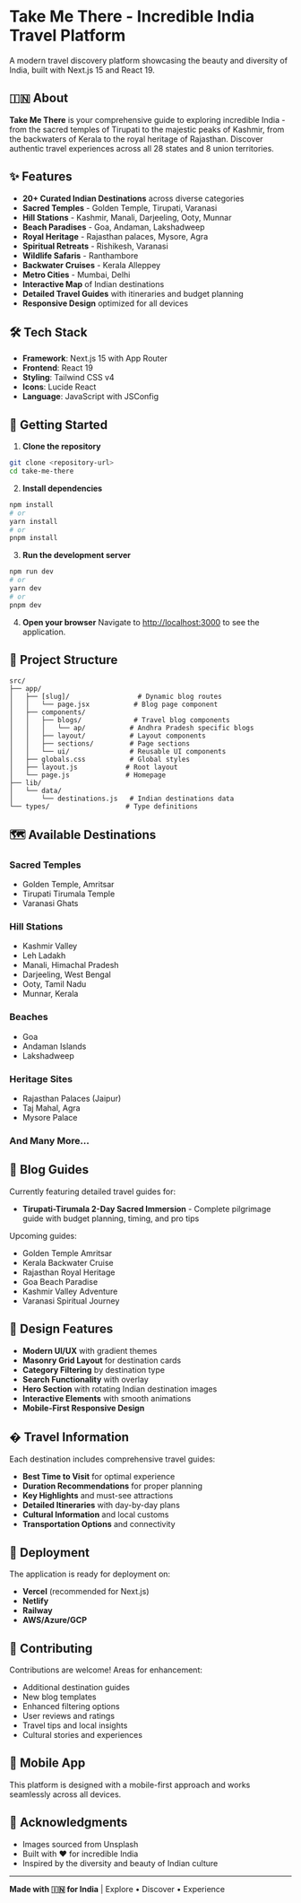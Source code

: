 # Take Me There - Incredible India Travel Platform

A modern travel discovery platform showcasing the beauty and diversity of India, built with Next.js 15 and React 19.

## 🇮🇳 About

**Take Me There** is your comprehensive guide to exploring incredible India - from the sacred temples of Tirupati to the majestic peaks of Kashmir, from the backwaters of Kerala to the royal heritage of Rajasthan. Discover authentic travel experiences across all 28 states and 8 union territories.

## ✨ Features

- **20+ Curated Indian Destinations** across diverse categories
- **Sacred Temples** - Golden Temple, Tirupati, Varanasi
- **Hill Stations** - Kashmir, Manali, Darjeeling, Ooty, Munnar
- **Beach Paradises** - Goa, Andaman, Lakshadweep
- **Royal Heritage** - Rajasthan palaces, Mysore, Agra
- **Spiritual Retreats** - Rishikesh, Varanasi
- **Wildlife Safaris** - Ranthambore
- **Backwater Cruises** - Kerala Alleppey
- **Metro Cities** - Mumbai, Delhi
- **Interactive Map** of Indian destinations
- **Detailed Travel Guides** with itineraries and budget planning
- **Responsive Design** optimized for all devices

## 🛠️ Tech Stack

- **Framework**: Next.js 15 with App Router
- **Frontend**: React 19
- **Styling**: Tailwind CSS v4
- **Icons**: Lucide React
- **Language**: JavaScript with JSConfig

## 🚀 Getting Started

1. **Clone the repository**
```bash
git clone <repository-url>
cd take-me-there
```

2. **Install dependencies**
```bash
npm install
# or
yarn install
# or
pnpm install
```

3. **Run the development server**
```bash
npm run dev
# or
yarn dev
# or
pnpm dev
```

4. **Open your browser**
Navigate to [http://localhost:3000](http://localhost:3000) to see the application.

## 📁 Project Structure

```
src/
├── app/
│   ├── [slug]/                 # Dynamic blog routes
│   │   └── page.jsx           # Blog page component
│   ├── components/
│   │   ├── blogs/             # Travel blog components
│   │   │   └── ap/           # Andhra Pradesh specific blogs
│   │   ├── layout/           # Layout components
│   │   ├── sections/         # Page sections
│   │   └── ui/               # Reusable UI components
│   ├── globals.css           # Global styles
│   ├── layout.js            # Root layout
│   └── page.js              # Homepage
├── lib/
│   └── data/
│       └── destinations.js   # Indian destinations data
└── types/                   # Type definitions
```

## 🗺️ Available Destinations

### Sacred Temples
- Golden Temple, Amritsar
- Tirupati Tirumala Temple
- Varanasi Ghats

### Hill Stations
- Kashmir Valley
- Leh Ladakh
- Manali, Himachal Pradesh
- Darjeeling, West Bengal
- Ooty, Tamil Nadu
- Munnar, Kerala

### Beaches
- Goa
- Andaman Islands
- Lakshadweep

### Heritage Sites
- Rajasthan Palaces (Jaipur)
- Taj Mahal, Agra
- Mysore Palace

### And Many More...

## 📝 Blog Guides

Currently featuring detailed travel guides for:
- **Tirupati-Tirumala 2-Day Sacred Immersion** - Complete pilgrimage guide with budget planning, timing, and pro tips

Upcoming guides:
- Golden Temple Amritsar
- Kerala Backwater Cruise
- Rajasthan Royal Heritage
- Goa Beach Paradise
- Kashmir Valley Adventure
- Varanasi Spiritual Journey

## 🎨 Design Features

- **Modern UI/UX** with gradient themes
- **Masonry Grid Layout** for destination cards
- **Category Filtering** by destination type
- **Search Functionality** with overlay
- **Hero Section** with rotating Indian destination images
- **Interactive Elements** with smooth animations
- **Mobile-First Responsive Design**

## � Travel Information

Each destination includes comprehensive travel guides:
- **Best Time to Visit** for optimal experience
- **Duration Recommendations** for proper planning
- **Key Highlights** and must-see attractions
- **Detailed Itineraries** with day-by-day plans
- **Cultural Information** and local customs
- **Transportation Options** and connectivity

## 🚀 Deployment

The application is ready for deployment on:
- **Vercel** (recommended for Next.js)
- **Netlify**
- **Railway**
- **AWS/Azure/GCP**

## 🤝 Contributing

Contributions are welcome! Areas for enhancement:
- Additional destination guides
- New blog templates
- Enhanced filtering options
- User reviews and ratings
- Travel tips and local insights
- Cultural stories and experiences

## 📱 Mobile App

This platform is designed with a mobile-first approach and works seamlessly across all devices.

## 🙏 Acknowledgments

- Images sourced from Unsplash
- Built with ❤️ for incredible India
- Inspired by the diversity and beauty of Indian culture

---

**Made with 🇮🇳 for India** | Explore • Discover • Experience
